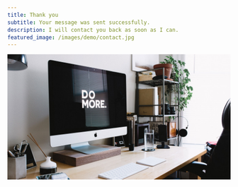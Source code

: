 ```yaml
---
title: Thank you
subtitle: Your message was sent successfully.
description: I will contact you back as soon as I can. 
featured_image: /images/demo/contact.jpg
---
```


![](/images/demo/about.jpg)

